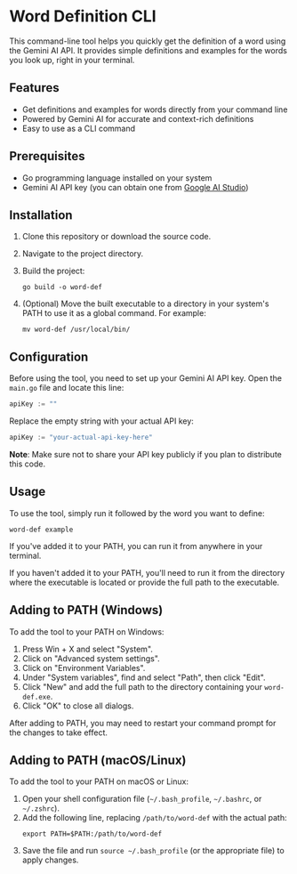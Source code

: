 # Word Definition CLI

This command-line tool helps you quickly get the definition of a word using the Gemini AI API. It provides simple definitions and examples for the words you look up, right in your terminal.

## Features

- Get definitions and examples for words directly from your command line
- Powered by Gemini AI for accurate and context-rich definitions
- Easy to use as a CLI command

## Prerequisites

- Go programming language installed on your system
- Gemini AI API key (you can obtain one from [Google AI Studio](https://makersuite.google.com/app/apikey))

## Installation

1. Clone this repository or download the source code.

2. Navigate to the project directory.

3. Build the project:
   ```
   go build -o word-def
   ```

4. (Optional) Move the built executable to a directory in your system's PATH to use it as a global command. For example:
   ```
   mv word-def /usr/local/bin/
   ```

## Configuration

Before using the tool, you need to set up your Gemini AI API key. Open the `main.go` file and locate this line:

```go
apiKey := ""
```

Replace the empty string with your actual API key:

```go
apiKey := "your-actual-api-key-here"
```

**Note**: Make sure not to share your API key publicly if you plan to distribute this code.

## Usage

To use the tool, simply run it followed by the word you want to define:

```
word-def example
```

If you've added it to your PATH, you can run it from anywhere in your terminal.

If you haven't added it to your PATH, you'll need to run it from the directory where the executable is located or provide the full path to the executable.

## Adding to PATH (Windows)

To add the tool to your PATH on Windows:

1. Press Win + X and select "System".
2. Click on "Advanced system settings".
3. Click on "Environment Variables".
4. Under "System variables", find and select "Path", then click "Edit".
5. Click "New" and add the full path to the directory containing your `word-def.exe`.
6. Click "OK" to close all dialogs.

After adding to PATH, you may need to restart your command prompt for the changes to take effect.

## Adding to PATH (macOS/Linux)

To add the tool to your PATH on macOS or Linux:

1. Open your shell configuration file (`~/.bash_profile`, `~/.bashrc`, or `~/.zshrc`).
2. Add the following line, replacing `/path/to/word-def` with the actual path:
   ```
   export PATH=$PATH:/path/to/word-def
   ```
3. Save the file and run `source ~/.bash_profile` (or the appropriate file) to apply changes.
